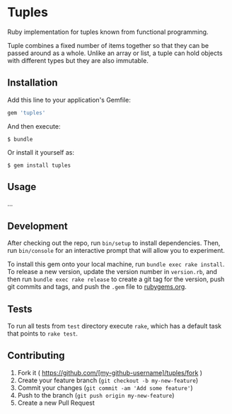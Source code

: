 # Tuples

Ruby implementation for tuples known from functional programming.

Tuple combines a fixed number of items together so that they can be passed around as a whole. Unlike an array or list, a tuple can hold objects with different types but they are also immutable.

## Installation

Add this line to your application's Gemfile:

```ruby
gem 'tuples'
```

And then execute:

    $ bundle

Or install it yourself as:

    $ gem install tuples

## Usage

...

## Development

After checking out the repo, run `bin/setup` to install dependencies. Then, run `bin/console` for an interactive prompt that will allow you to experiment.

To install this gem onto your local machine, run `bundle exec rake install`. To release a new version, update the version number in `version.rb`, and then run `bundle exec rake release` to create a git tag for the version, push git commits and tags, and push the `.gem` file to [rubygems.org](https://rubygems.org).

## Tests

To run all tests from `test` directory execute `rake`, which has a default task that points to `rake test`.

## Contributing

1. Fork it ( https://github.com/[my-github-username]/tuples/fork )
2. Create your feature branch (`git checkout -b my-new-feature`)
3. Commit your changes (`git commit -am 'Add some feature'`)
4. Push to the branch (`git push origin my-new-feature`)
5. Create a new Pull Request
